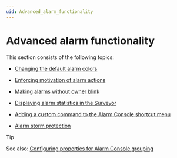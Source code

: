 ```yaml
---
uid: Advanced_alarm_functionality
---
```


# Advanced alarm functionality

This section consists of the following topics:

- [Changing the default alarm colors](Changing_the_default_alarm_colors.md)

- [Enforcing motivation of alarm actions](Enforcing_motivation_of_alarm_actions.md)

- [Making alarms without owner blink](Making_alarms_without_owner_blink.md)

- [Displaying alarm statistics in the Surveyor](Displaying_alarm_statistics_in_the_Surveyor.md)

- [Adding a custom command to the Alarm Console shortcut menu](Adding_a_custom_command_to_the_Alarm_Console_shortcut_menu.md)

- [Alarm storm protection](Alarm_storm_protection.md)

> [!TIP]
> See also:
> [Configuring properties for Alarm Console grouping](xref:PropertyConfiguration_xml#configuring-properties-for-alarm-console-grouping)
